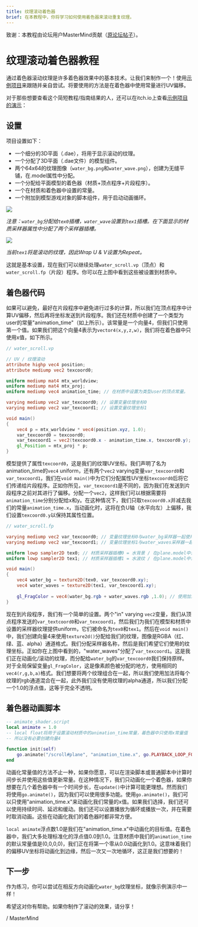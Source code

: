 ```yaml
---
title: 纹理滚动着色器
brief: 在本教程中，你将学习如何使用着色器来滚动重复纹理。
---
```


致谢：本教程由论坛用户MasterMind贡献（[原论坛帖子](https://forum.defold.com/t/texture-scrolling-shader-tutorial-example/71553)）。

# 纹理滚动着色器教程

通过着色器滚动纹理是许多着色器效果中的基本技术。让我们来制作一个！使用[示例项目](https://github.com/FlexYourBrain/Texture_Scrolling_Example)来跟随并亲自尝试。将要使用的方法是在着色器中使用常量进行UV偏移。

对于那些想要查看这个简短教程/指南结果的人，还可以在itch.io上查看[示例项目的演示](https://flexyourbrain.itch.io/texture-scrolling-in-defold)：

## 设置

项目设置如下：

* 一个细分的3D平面（.dae），将用于显示滚动的纹理。
* 一个分配了3D平面（.dae文件）的模型组件。
* 两个64x64的纹理图像（`water_bg.png`和`water_wave.png`），创建为无缝平铺，在.model属性中分配。
* 一个分配给平面模型的着色器（材质+顶点程序+片段程序）。
* 一个在材质和着色器中设置的常量。
* 一个附加到模型游戏对象的脚本组件，用于启动动画循环。

![](images/texture-scrolling/model_setup.png)

_注意：`water_bg`分配给`tex0`插槽，`water_wave`设置到`tex1`插槽。在下面显示的材质采样器属性中分配了两个采样器插槽。_

![](images/texture-scrolling/material_setup.png)

_当前`tex1`将是滚动的纹理，因此Wrap U & V设置为Repeat。_

这就是基本设置，现在我们可以继续处理`water_scroll.vp`（顶点）和`water_scroll.fp`（片段）程序。你可以在上图中看到这些被设置到材质中。

## 着色器代码

如果可以避免，最好在片段程序中避免进行过多的计算，所以我们在顶点程序中计算UV偏移，然后再将坐标发送到片段程序。我们还在材质中创建了一个类型为user的常量"animation_time"（如上所示）。该常量是一个向量4，但我们只使用第一个值。如果我们把这个向量4表示为`vector4(x,y,z,w)`，我们将在着色器中只使用x值，如下所示。


```glsl
// water_scroll.vp

// UV / 纹理滚动
attribute highp vec4 position;
attribute mediump vec2 texcoord0;

uniform mediump mat4 mtx_worldview;
uniform mediump mat4 mtx_proj;
uniform mediump vec4 animation_time; // 在材质中设置为类型user的顶点常量。

varying mediump vec2 var_texcoord0; // 设置变量纹理坐标0
varying mediump vec2 var_texcoord1; // 设置变量纹理坐标1

void main()
{
    vec4 p = mtx_worldview * vec4(position.xyz, 1.0);
    var_texcoord0 = texcoord0;
    var_texcoord1 = vec2(texcoord0.x - animation_time.x, texcoord0.y); // 计算变量纹理坐标1在U(x)轴上的UV偏移，发送到片段程序
    gl_Position = mtx_proj * p;
}
```

模型提供了属性`texcoord0`，这是我们的纹理UV坐标。我们声明了名为animation_time的`vec4` uniform，还有两个`vec2` varying变量`var_texcoord0`和`var_texcoord1`，我们在`void main()`中为它们分配属性UV坐标`texcoord0`后将它们传递给片段程序。正如你所见，`var_texcoord1`是不同的，因为我们在发送到片段程序之前对其进行了偏移。分配一个`vec2`，这样我们可以根据需要将`animation_time`分别分配给x和y。在这种情况下，我们只取`texcoord0.x`并减去我们的常量`animation_time.x`，当动画化时，这将在负U轴（水平向左）上偏移，我们设置`texcoord0.y`以保持其属性位置。


```glsl
// water_scroll.fp

varying mediump vec2 var_texcoord0; // 变量纹理坐标0与water_bg采样器一起使用
varying mediump vec2 var_texcoord1; // 变量纹理坐标1与water_waves采样器一起使用，UV动画计算在顶点程序中完成

uniform lowp sampler2D tex0; // 材质采样器插槽0 = 水背景 / 在plane.model中设置
uniform lowp sampler2D tex1; // 材质采样器插槽1 = 水波纹 / 在plane.model中设置

void main()
{
    vec4 water_bg = texture2D(tex0, var_texcoord0.xy);
    vec4 water_waves = texture2D(tex1, var_texcoord1.xy);
    
    gl_FragColor = vec4(water_bg.rgb + water_waves.rgb ,1.0); // 使用加法(+)将纹理波纹添加到背景，alpha设置为1.0，因为没有使用透明度
}
```

现在到片段程序，我们有一个简单的设置。两个"in" varying `vec2`变量，我们从顶点程序发送的`var_textcoord0`和`var_texcoord1`，然后我们为我们在模型和材质中设置的采样器纹理提供uniform，它们被命名为`tex0`和`tex1`。然后在`void main()`中，我们创建向量4来使用`texture2d()`分配给我们的纹理，图像是RGBA（红、绿、蓝、alpha）通道格式。我们分配采样器名称，然后是我们希望它们使用的纹理坐标。正如你在上图中看到的，"water_waves"分配了`var_texcoord1`。这是我们正在动画化/滚动的纹理，而分配给`water_bg`的`var_texcoord0`我们保持原样。对于全局保留变量`gl_FragColor`，这是像素颜色被分配的地方，使用相同的`vec4(r,g,b,a)`格式。我们想要将两个纹理组合在一起，所以我们使用加法将每个纹理的rgb通道混合在一起，此外我们没有使用纹理的alpha通道，所以我们分配一个1.0的浮点值，这等于完全不透明。


## 着色器动画脚本

```lua
-- animate_shader.script
local animate = 1.0
-- local float将用于设置滚动材质中的animation_time常量，着色器中只使用x常量值
-- 所以没有必要创建向量4

function init(self)
    go.animate("/scroll#plane", "animation_time.x", go.PLAYBACK_LOOP_FORWARD, animate, go.EASING_LINEAR, 4.0)
end
```

动画化常量值的方法不止一种，如果你愿意，可以在渲染脚本或普通脚本中计算时间步长并使用这些值更新常量。在这种情况下，我们只动画化一个着色器，如果你想要在几个着色器中有一个时间步长，在`update()`中计算可能更理想。然而我们将使用`go.animate()`，因为我们可以使用很多功能。使用`go.animate()`，我们可以只使用"animation_time.x"来动画化我们常量的x值。如果我们选择，我们还可以使用持续时间、延迟和缓动。我们还可以设置播放为循环或播放一次，并在需要时取消动画。这些在动画化我们的着色器时都非常方便。

`local animate`浮点数1.0是我们在"animation_time.x"中动画化的目标值。在着色器中，我们大多处理标准化的浮点值0.0到1.0。注意材质中我们的`animation_time`的默认常量值是(0,0,0,0)，我们正在将第一个零从0.0动画化到1.0。这意味着我们的偏移UV坐标将动画化到边缘，然后一次又一次地循环，这正是我们想要的！

## 下一步

作为练习，你可以尝试在相反方向动画化`water_bg`纹理坐标，就像示例演示中一样！

希望这对你有帮助。如果你制作了滚动的效果，请分享！

/ MasterMind